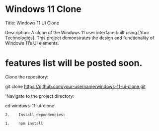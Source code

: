 # Windows 11 Clone


Title: Windows 11 UI Clone

Description:
A clone of the Windows 11 user interface built using [Your Technologies]. This project demonstrates the design and functionality of Windows 11’s UI elements.

# features list will be posted soon.

Clone the repository:

git clone https://github.com/your-username/windows-11-ui-clone.git

'Navigate to the project directory:

cd windows-11-ui-clone

    2.    Install dependencies:

    1.    npm install
